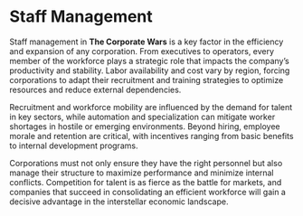 # Staff Management

Staff management in **The Corporate Wars** is a key factor in the efficiency and expansion of any corporation. From executives to operators, every member of the workforce plays a strategic role that impacts the company’s productivity and stability. Labor availability and cost vary by region, forcing corporations to adapt their recruitment and training strategies to optimize resources and reduce external dependencies.

Recruitment and workforce mobility are influenced by the demand for talent in key sectors, while automation and specialization can mitigate worker shortages in hostile or emerging environments. Beyond hiring, employee morale and retention are critical, with incentives ranging from basic benefits to internal development programs.

Corporations must not only ensure they have the right personnel but also manage their structure to maximize performance and minimize internal conflicts. Competition for talent is as fierce as the battle for markets, and companies that succeed in consolidating an efficient workforce will gain a decisive advantage in the interstellar economic landscape.
